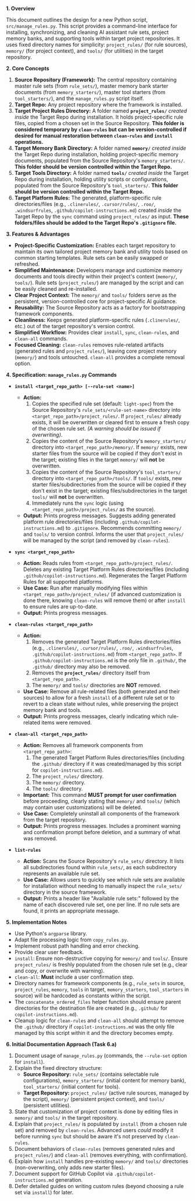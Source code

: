 **1. Overview**

This document outlines the design for a new Python script, `src/manage_rules.py`. This script provides a command-line interface for installing, synchronizing, and cleaning AI assistant rule sets, project memory banks, and supporting tools within target project repositories. It uses fixed directory names for simplicity: `project_rules/` (for rule sources), `memory/` (for project context), and `tools/` (for utilities) in the target repository.

**2. Core Concepts**

1.  **Source Repository (Framework):** The central repository containing master rule sets (from `rule_sets/`), master memory bank starter documents (from `memory_starters/`), master tool starters (from `tool_starters/`), and the `manage_rules.py` script itself.
2.  **Target Repo:** Any project repository where the framework is installed.
3.  **Target Project Rules Directory:** A folder named **`project_rules/`** *created inside* the Target Repo during installation. It holds project-specific rule files, copied from a chosen set in the Source Repository. **This folder is considered temporary by `clean-rules` but can be version-controlled if desired for manual restoration between `clean-rules` and `install` operations.**
4.  **Target Memory Bank Directory:** A folder named **`memory/`** *created inside* the Target Repo during installation, holding project-specific memory documents, populated from the Source Repository's `memory_starters/`. **This folder should be version controlled within the Target Repo.**
5.  **Target Tools Directory:** A folder named **`tools/`** *created inside* the Target Repo during installation, holding utility scripts or configurations, populated from the Source Repository's `tool_starters/`. **This folder should be version controlled within the Target Repo.**
6.  **Target Platform Rules:** The generated, platform-specific rule directories/files (e.g., `.clinerules/`, `.cursor/rules/`, `.roo/`, `.windsurfrules`, `.github/copilot-instructions.md`) created *inside* the Target Repo by the `sync` command using `project_rules/` as input. **These folders/files should be added to the Target Repo's `.gitignore` file.**

**3. Features & Advantages**

*   **Project-Specific Customization:** Enables each target repository to maintain its own tailored project memory bank and utility tools based on common starting templates. Rule sets can be easily swapped or refreshed.
*   **Simplified Maintenance:** Developers manage and customize memory documents and tools directly within their project's context (`memory/`, `tools/`). Rule sets (`project_rules/`) are managed by the script and can be easily cleaned and re-installed.
*   **Clear Project Context:** The `memory/` and `tools/` folders serve as the persistent, version-controlled core for project-specific AI guidance.
*   **Reusability:** The Source Repository acts as a factory for bootstrapping framework components.
*   **Cleanliness:** Keeps generated platform-specific rules (`.clinerules/`, etc.) out of the target repository's version control.
*   **Simplified Workflow:** Provides clear `install`, `sync`, `clean-rules`, and `clean-all` commands.
*   **Focused Cleaning:** `clean-rules` removes rule-related artifacts (generated rules and `project_rules/`), leaving core project memory (`memory/`) and tools untouched. `clean-all` provides a complete removal option.

**4. Specification: `manage_rules.py` Commands**

*   **`install <target_repo_path> [--rule-set <name>]`**
    *   **Action:**
        1.  Copies the specified rule set (default: `light-spec`) from the Source Repository's `rule_sets/<rule-set-name>` directory into `<target_repo_path>/project_rules/`. If `project_rules/` already exists, it will be overwritten or cleared first to ensure a fresh copy of the chosen rule set. *(A warning should be issued if overwriting)*.
        2.  Copies the content of the Source Repository's `memory_starters/` directory into `<target_repo_path>/memory/`. If `memory/` exists, new starter files from the source will be copied if they don't exist in the target; existing files in the target `memory/` will **not** be overwritten.
        3.  Copies the content of the Source Repository's `tool_starters/` directory into `<target_repo_path>/tools/`. If `tools/` exists, new starter files/subdirectories from the source will be copied if they don't exist in the target; existing files/subdirectories in the target `tools/` will **not** be overwritten.
        4.  Immediately runs the `sync` logic (using `<target_repo_path>/project_rules/` as the source).
    *   **Output:** Prints progress messages. Suggests adding generated platform rule directories/files (including `.github/copilot-instructions.md`) to `.gitignore`. Recommends committing `memory/` and `tools/` to version control. Informs the user that `project_rules/` will be managed by the script (and removed by `clean-rules`).

*   **`sync <target_repo_path>`**
    *   **Action:** Reads rules from `<target_repo_path>/project_rules/`. Deletes any existing Target Platform Rules directories/files (including `.github/copilot-instructions.md`). Regenerates the Target Platform Rules for all supported platforms.
    *   **Use Case:** Run after manually modifying files within `<target_repo_path>/project_rules/` (if advanced customization is done there, knowing `clean-rules` will remove them) or after `install` to ensure rules are up-to-date.
    *   **Output:** Prints progress messages.

*   **`clean-rules <target_repo_path>`**
    *   **Action:**
        1.  Removes the generated Target Platform Rules directories/files (e.g., `.clinerules/`, `.cursor/rules/`, `.roo/`, `.windsurfrules`, `.github/copilot-instructions.md`) from `<target_repo_path>`. If `.github/copilot-instructions.md` is the only file in `.github/`, the `.github/` directory may also be removed.
        2.  Removes the **`project_rules/`** directory itself from `<target_repo_path>`.
        3.  The `memory/` and `tools/` directories are **NOT** removed.
    *   **Use Case:** Remove all rule-related files (both generated and their sources) to allow for a fresh `install` of a different rule set or to revert to a clean state without rules, while preserving the project memory bank and tools.
    *   **Output:** Prints progress messages, clearly indicating which rule-related items were removed.

*   **`clean-all <target_repo_path>`**
    *   **Action:** Removes all framework components from `<target_repo_path>`:
        1.  The generated Target Platform Rules directories/files (including the `.github/` directory if it was created/managed by this script for `copilot-instructions.md`).
        2.  The `project_rules/` directory.
        3.  The `memory/` directory.
        4.  The `tools/` directory.
    *   **Important:** This command **MUST prompt for user confirmation** before proceeding, clearly stating that `memory/` and `tools/` (which may contain user customizations) will be deleted.
    *   **Use Case:** Completely uninstall all components of the framework from the target repository.
    *   **Output:** Prints progress messages. Includes a prominent warning and confirmation prompt before deletion, and a summary of what was removed.

*   **`list-rules`**
    *   **Action:** Scans the Source Repository's `rule_sets/` directory. It lists all subdirectories found within `rule_sets/`, as each subdirectory represents an available rule set.
    *   **Use Case:** Allows users to quickly see which rule sets are available for installation without needing to manually inspect the `rule_sets/` directory in the source framework.
    *   **Output:** Prints a header like "Available rule sets:" followed by the name of each discovered rule set, one per line. If no rule sets are found, it prints an appropriate message.

**5. Implementation Notes**

*   Use Python's `argparse` library.
*   Adapt file processing logic from `copy_rules.py`.
*   Implement robust path handling and error checking.
*   Provide clear user feedback.
*   `install`: Ensure non-destructive copying for `memory/` and `tools/`. Ensure `project_rules/` is freshly populated from the chosen rule set (e.g., clear and copy, or overwrite with warning).
*   `clean-all`: **Must** include a user confirmation step.
*   Directory names for framework components (e.g., `rule_sets` in source, `project_rules`, `memory`, `tools` in target, `memory_starters`, `tool_starters` in source) will be hardcoded as constants within the script.
*   The `concatenate_ordered_files` helper function should ensure parent directories for the destination file are created (e.g., `.github/` for `copilot-instructions.md`).
*   Cleanup logic for `clean-rules` and `clean-all` should attempt to remove the `.github/` directory if `copilot-instructions.md` was the only file managed by this script within it and the directory becomes empty.

**6. Initial Documentation Approach (Task 6.a)**

1.  Document usage of `manage_rules.py` (commands, the `--rule-set` option for `install`).
2.  Explain the fixed directory structure:
    *   **Source Repository:** `rule_sets/` (contains selectable rule configurations), `memory_starters/` (initial content for memory bank), `tool_starters/` (initial content for tools).
    *   **Target Repository:** `project_rules/` (active rule sources, managed by the script), `memory/` (persistent project context), and `tools/` (persistent utilities).
3.  State that customization of project context is done by editing files in `memory/` and `tools/` in the target repository.
4.  Explain that `project_rules/` is populated by `install` (from a chosen rule set) and removed by `clean-rules`. Advanced users *could* modify it before running `sync` but should be aware it's not preserved by `clean-rules`.
5.  Document behaviors of `clean-rules` (removes generated rules and `project_rules/`) and `clean-all` (removes everything, with confirmation).
6.  Explain how `install` handles pre-existing `memory/` and `tools/` directories (non-overwriting, only adds new starter files).
7.  Document support for GitHub Copilot via `.github/copilot-instructions.md` generation.
8.  Defer detailed guides on writing custom rules (beyond choosing a rule set via `install`) for later.
